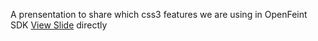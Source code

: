 A prensentation to share which css3 features we are using in OpenFeint SDK
[View Slide](http://bit3725.github.com/CSS3-in-OFSDK-WebUI/) directly